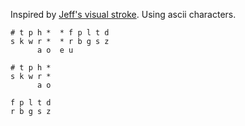 Inspired by [Jeff's visual stroke](https://github.com/jthlim/jeff-visual-stroke).
Using ascii characters.
```
# t p h *  * f p l t d
s k w r *  * r b g s z
      a o  e u

# t p h *
s k w r *
      a o

f p l t d
r b g s z
```
